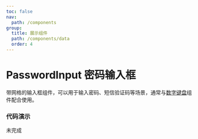 ```yaml
---
toc: false
nav:
  path: /components
group:
  title: 展示组件
  path: /components/data
  order: 4
---
```


# PasswordInput 密码输入框

带网格的输入框组件，可以用于输入密码、短信验证码等场景，通常与[数字键盘](https://youzan.github.io/vant/#/zh-CN/number-keyboard)组件配合使用。

### 代码演示

未完成
